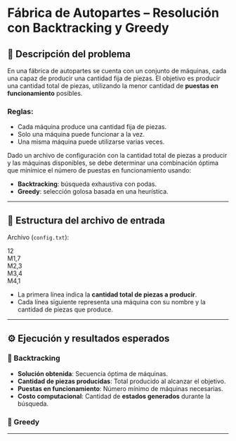 # Fábrica de Autopartes – Resolución con Backtracking y Greedy

## 🧩 Descripción del problema

En una fábrica de autopartes se cuenta con un conjunto de máquinas, cada una capaz de producir una cantidad fija de piezas. El objetivo es producir una cantidad total de piezas, utilizando la menor cantidad de **puestas en funcionamiento** posibles.

### Reglas:
- Cada máquina produce una cantidad fija de piezas.
- Solo una máquina puede funcionar a la vez.
- Una misma máquina puede utilizarse varias veces.

Dado un archivo de configuración con la cantidad total de piezas a producir y las máquinas disponibles, se debe determinar una combinación óptima que minimice el número de puestas en funcionamiento usando:

- **Backtracking**: búsqueda exhaustiva con podas.
- **Greedy**: selección golosa basada en una heurística.

---

## 📂 Estructura del archivo de entrada

Archivo (`config.txt`):

12  
M1,7  
M2,3  
M3,4  
M4,1


- La primera línea indica la **cantidad total de piezas a producir**.
- Cada línea siguiente representa una máquina con su nombre y la cantidad de piezas que produce.

---

## ⚙️ Ejecución y resultados esperados

### 📌 Backtracking
- **Solución obtenida**: Secuencia óptima de máquinas.
- **Cantidad de piezas producidas**: Total producido al alcanzar el objetivo.
- **Puestas en funcionamiento**: Número mínimo de máquinas necesarias.
- **Costo computacional**: Cantidad de **estados generados** durante la búsqueda.

### 📌 Greedy


---




